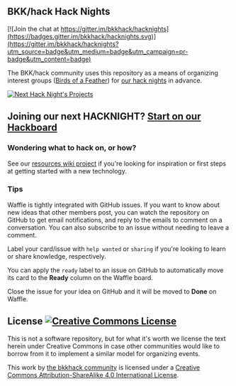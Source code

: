 ## BKK/hack Hack Nights

[![Join the chat at https://gitter.im/bkkhack/hacknights](https://badges.gitter.im/bkkhack/hacknights.svg)](https://gitter.im/bkkhack/hacknights?utm_source=badge&utm_medium=badge&utm_campaign=pr-badge&utm_content=badge)

The BKK/hack community uses this repository as a means of organizing interest
groups ([Birds of a Feather]) for [our hack nights] in advance.

[![Next Hack Night's Projects](https://badge.waffle.io/bkkhack/hacknights.svg?label=ready&title=Next%20Hack%20Night%27s%20Projects)](http://waffle.io/bkkhack/hacknights)

## Joining our next HACKNIGHT? [Start on our Hackboard](https://waffle.io/bkkhack/hacknights/cards/56f3353be8cf437a00d6df41)

### Wondering what to hack on, or how?

See our [resources wiki project][resources] if you're looking for inspiration
or first steps at getting started with a new technology.

### Tips

Waffle is tightly integrated with GitHub issues. If you want to know about new
ideas that other members post, you can watch the repository on GitHub to get
email notifications, and reply to the emails to comment on a conversation. You
can also subscribe to an issue without needing to leave a comment.

Label your card/issue with `help wanted` or `sharing` if you're looking to
learn or share knowledge, respectively.

You can apply the `ready` label to an issue on GitHub to automatically move its
card to the **Ready** column on the Waffle board.

Close the issue for your idea on GitHub and it will be moved to **Done** on
Waffle.

## License <a rel="license" href="http://creativecommons.org/licenses/by-sa/4.0/"><img alt="Creative Commons License" style="border-width:0" src="https://i.creativecommons.org/l/by-sa/4.0/80x15.png" /></a>

This is not a software repository, but for what it's worth we license the text
herein under Creative Commons in case other communities would like to borrow
from it to implement a similar model for organizing events.

This work by <a xmlns:cc="http://creativecommons.org/ns#" href="https://github.com/bkkhack" property="cc:attributionName" rel="cc:attributionURL">the bkkhack community</a> is licensed under a <a rel="license" href="http://creativecommons.org/licenses/by-sa/4.0/">Creative Commons Attribution-ShareAlike 4.0 International License</a>.


[Birds of a Feather]: https://en.wikipedia.org/wiki/Birds_of_a_feather_(computing)
[our hack nights]: http://www.meetup.com/bkkhack/
[Waffle board]: https://waffle.io/bkkhack/hacknights
[resources]: https://github.com/bkkhack/resources

<!-- vim:set expandtab textwidth=79: -->
